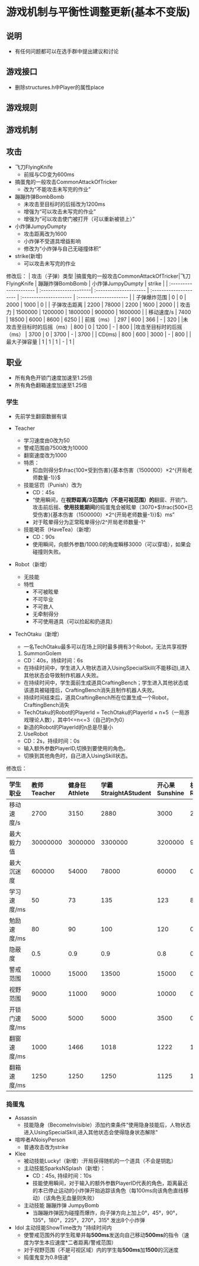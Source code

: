 # 游戏机制与平衡性调整更新(基本不变版)

## 说明
- 有任何问题都可以在选手群中提出建议和讨论

## 游戏接口
  - 删除structures.h中Player的属性place

## 游戏规则

## 游戏机制

## 攻击
- 飞刀FlyingKnife
  - 前摇与CD变为600ms
- 搞蛋鬼的一般攻击CommonAttackOfTricker
  - 改为“不能攻击未写完的作业”
- 蹦蹦炸弹BombBomb
  - 未攻击至目标时的后摇改为1200ms
  - 增强为“可以攻击未写完的作业”
  - 增强为“可以攻击使门被打开（可以重新被锁上）”
- 小炸弹JumpyDumpty
  - 攻击距离改为1600
  - 小炸弹不受道具增益影响
  - 修改为“小炸弹与自己无碰撞体积”
- strike(新增)
  - 可以攻击未写完的作业

修改后：
|   攻击（子弹）类型 |搞蛋鬼的一般攻击CommonAttackOfTricker|飞刀FlyingKnife    |      蹦蹦炸弹BombBomb   | 小炸弹JumpyDumpty       |        strike          |
| :--------------------- |  :---------------------|  :--------------------- | :--------------------- | :--------------------- | :--------------------- |
|   子弹爆炸范围          |     0                  |        0                |   2000                 |    1000                |         0              |
|   子弹攻击距离          |     2200               |       78000             |   2200                 |    1600                |        2000            |
|   攻击力                |     1500000            |        1200000         |   1800000               |    900000             |        1600000         |
|   移动速度/s            |     7400               |              18500     |   6000                  |   8600                 |        6250            |
|   前摇（ms）            |     297                |      600               |   366                   |      -                 |        320             |
|未攻击至目标时的后摇（ms）|     800                |      0                  |     1200               |    -                    |        800             |
|攻击至目标时的后摇（ms）  |    3700                |     0                   |         3700           |      -                  |        3700            |
|   CD(ms)               |      800               |      600               |    3000                 |    -                    |        800             |
|   最大子弹容量          |      1                 |     1                  |    1                    |   -                     |         1              |  


## 职业
- 所有角色开锁门速度加速至1.25倍
- 所有角色翻箱速度加速至1.25倍

### 学生
- 先前学生翻窗数据有误

- Teacher
  - 学习速度由0改为50
  - 警戒范围由7500改为10000
  - 翻窗速度改为1000
  - 特质：
    - 扣血则得分$\frac{100×受到伤害}{基本伤害（1500000）×2^{开局老师数量-1}}$
  - 技能惩罚（Punish）改为
    - CD：45s
    - “使用瞬间，在**视野距离/3范围内（不是可视范围）的**翻窗、开锁门、攻击前后摇、**使用技能期间**的捣蛋鬼会被眩晕（3070+$\frac{500×已受伤害}{基本伤害（1500000）×2^{开局老师数量-1}}$）ms”
    - 对于眩晕得分为正常眩晕得分/2^开局老师数量-1^
  - 技能喝茶（HaveTea）（新增）
    - CD：90s
    - 使用瞬间，向额外参数/1000.0的角度瞬移3000（可以穿墙），如果会碰撞则失败。
- Robot（新增）
  - 无技能
  - 特性
    - 不可被眩晕
    - 不可毕业
    - 不可救人
    - 无牵制得分
    - 不可使用道具（可以捡起和扔道具）
- TechOtaku（新增）
  - 一名TechOtaku最多可以在场上同时最多拥有3个Robot，无法共享视野
  1. SummonGolem
    - CD：40s，持续时间：6s
    - 在持续时间中，学生进入人物状态进入UsingSpecialSkill(不能移动),进入其他状态会导致制作机器人失败。
    - 在持续时间中，学生面前生成道具CraftingBench；学生进入其他状态或该道具被碰撞后，CraftingBench消失且制作机器人失败。
    - 持续时间结束后，道具CraftingBench所在位置生成一个Robot，CraftingBench消失
    - TechOtaku的Robot的PlayerId = TechOtaku的PlayerId + n×5（一局游戏理论人数），其中1<=n<=3（自己的n为0）
    - 新造的Robot的PlayerId的n总是尽量小
  2. UseRobot
    - CD：2s，持续时间：0s
    - 输入额外参数PlayerID,切换到要使用的角色。
    - 切换到其他角色时，自己进入UsingSkill状态。

修改后：

|   学生职业     |        教师Teacher   |        健身狂Athlete  |学霸StraightAStudent |   开心果Sunshine    |   机器人Robot        |      技术宅TechOtaku |
| :------------ |  :------------------ |  :------------------ | :------------------ | :------------------ | :------------------ | :------------------ |
|   移动速度/s   |    2700              |      3150            |   2880              |    3000             |    2700             |        2880         |
|   最大毅力值   |     30000000         |      3000000         |   3300000           |    3200000          |    900000           |    2700000          |
|   最大沉迷度   |     600000           |        54000         |   78000             |    60000            |        0            |     60000           |
|   学习速度/ms  |        50            |      73              |   135               |     123             |     85             |      110            |
|   勉励速度/ms  |     80               |      90              |   100               |      120            |      0              |    100              |
|   隐蔽度       |      0.5             |      0.9             |     0.9             | 0.8                 |        0.8          |    1.1              |
|   警戒范围     |     10000            |      15000           |   13500             |    15000            |        0            |    15000            |
|   视野范围     |      9000            |      11000           |    9000             |    10000            |        0            |    9000             |
|   开锁门速度/ms |    5000             |    5000              |     5000            |         3500        |        0            |     5000            |
|   翻窗速度/ms   |      1000           |       1466           |     1018            |           1222      |        1            |    1100             |
|   翻箱速度/ms   |            1250     |   1250               |     1250            |     1125            |        1000         |    1100             |

### 捣蛋鬼
- Assassin
  - 技能隐身（BecomeInvisible）添加约束条件“使用隐身技能后，人物状态进入UsingSpecialSkill,进入其他状态会使得隐身状态解除"
- 喧哗者ANoisyPerson
  - 普通攻击改为strike
- Klee
  - 被动技能Lucky!（新增）:开局获得随机的一个道具（不会是钥匙）
  - 主动技能SparksNSplash（新增）：
    - CD：45s, 持续时间：10s
    - 技能使用瞬间，对于输入的额外参数PlayerID代表的角色，距离最近的本已停止运动的小炸弹开始追踪该角色（每100ms向该角色直线移动）（该角色无血量则失败）
  - 主动技能 蹦蹦炸弹 JumpyBomb
    - 当蹦蹦炸弹因为碰撞而爆炸，向子弹方向上加上0°，45°，90°，135°，180°，225°，270°，315° 发出8个小炸弹
- Idol
  主动技能ShowTime改为
  "持续时间内
  - 使警戒范围外的学生眩晕并每**500ms**发送向自己移动**500ms**的指令（速度为学生本应速度*二者距离/警戒范围）
  - 对于视野范围（不是可视区域）内的学生每**500ms**加**1500**的沉迷度
  - 捣蛋鬼变为0.8倍速"